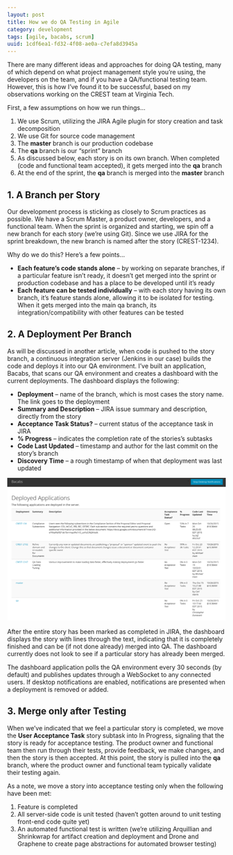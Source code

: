 ```yaml
---
layout: post
title: How we do QA Testing in Agile 
category: development
tags: [agile, bacabs, scrum]
uuid: 1cdf6ea1-fd32-4f08-ae0a-c7efa8d3945a
---
```



There are many different ideas and approaches for doing QA testing, many of which depend on what project management style you’re using, the developers on the team, and if you have a QA/functional testing team. However, this is how I’ve found it to be successful, based on my observations working on the CREST team at Virginia Tech.

<!--more-->

First, a few assumptions on how we run things…

1. We use Scrum, utilizing the JIRA Agile plugin for story creation and task decomposition
2. We use Git for source code management
3. The **master** branch is our production codebase
4. The **qa** branch is our “sprint” branch
5. As discussed below, each story is on its own branch. When completed (code and functional team accepted), it gets merged into the **qa** branch
6. At the end of the sprint, the **qa** branch is merged into the **master** branch


## 1. A Branch per Story
Our development process is sticking as closely to Scrum practices as possible. We have a Scrum Master, a product owner, developers, and a functional team. When the sprint is organized and starting, we spin off a new branch for each story (we’re using Git). Since we use JIRA for the sprint breakdown, the new branch is named after the story (CREST-1234).

Why do we do this? Here’s a few points…

- **Each feature’s code stands alone** – by working on separate branches, if a particular feature isn’t ready, it doesn’t get merged into the sprint or production codebase and has a place to be developed until it’s ready
- **Each feature can be tested individually** – with each story having its own branch, it’s feature stands alone, allowing it to be isolated for testing. When it gets merged into the main qa branch, its integration/compatibility with other features can be tested


## 2. A Deployment Per Branch
As will be discussed in another article, when code is pushed to the story branch, a continuous integration server (Jenkins in our case) builds the code and deploys it into our QA environment. I’ve built an application, Bacabs, that scans our QA environment and creates a dashboard with the current deployments.  The dashboard displays the following:

- **Deployment** – name of the branch, which is most cases the story name.  The link goes to the deployment
- **Summary and Description** – JIRA issue summary and description, directly from the story
- **Acceptance Task Status?** – current status of the acceptance task in JIRA
- **% Progress** – indicates the completion rate of the stories’s subtasks
- **Code Last Updated** – timestamp and author for the last commit on the story’s branch
- **Discovery Time** – a rough timestamp of when that deployment was last updated


<div class="text-center">
  <a href="/images/bacabsScreenshot.png"><img src="/images/bacabsScreenshot-1024x667.png" title="Bacabs Screenshot" /></a>
</div>


After the entire story has been marked as completed in JIRA, the dashboard displays the story with lines through the text, indicating that it is completely finished and can be (if not done already) merged into QA.  The dashboard currently does not look to see if a particular story has already been merged.

The dashboard application polls the QA environment every 30 seconds (by default) and publishes updates through a WebSocket to any connected users.  If desktop notifications are enabled, notifications are presented when a deployment is removed or added.


## 3. Merge only after Testing

When we’ve indicated that we feel a particular story is completed, we move the **User Acceptance Task** story subtask into In Progress, signaling that the story is ready for acceptance testing. The product owner and functional team then run through their tests, provide feedback, we make changes, and then the story is then accepted. At this point, the story is pulled into the **qa** branch, where the product owner and functional team typically validate their testing again.

As a note, we move a story into acceptance testing only when the following have been met:

1. Feature is completed
2. All server-side code is unit tested (haven’t gotten around to unit testing front-end code quite yet)
3. An automated functional test is written (we’re utilizing Arquillian and Shrinkwrap for artifact creation and deployment and Drone and Graphene to create page abstractions for automated browser testing)


